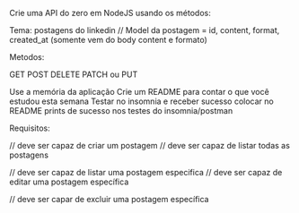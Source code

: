 Crie uma API do zero em NodeJS usando os métodos:

Tema: postagens do linkedin
// Model da postagem = id,  content, format,  created_at (somente vem do body content e formato)

Metodos:

GET
POST
DELETE
PATCH ou PUT

Use a memória da aplicação
Crie um README para contar o que você estudou esta semana
Testar no insomnia e receber sucesso
colocar no README prints de sucesso nos testes do insomnia/postman

Requisitos:

// deve ser capaz de criar um postagem
// deve ser capaz de listar todas as postagens

// deve ser capaz de listar uma postagem especifica
// deve ser capaz de editar uma postagem específica

// deve ser capar de excluir uma postagem específica



